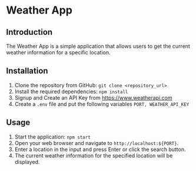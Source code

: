 # Weather App

## Introduction

The Weather App is a simple application that allows users to get the current weather information for a specific location.

## Installation

1. Clone the repository from GitHub: `git clone <repository_url>`
2. Install the required dependencies: `npm install`
3. Signup and Create an API Key from https://www.weatherapi.com
4. Create a `.env` file and put the following variables
   `PORT, WEATHER_API_KEY`

## Usage

1. Start the application: `npm start`
2. Open your web browser and navigate to `http://localhost:${PORT}`.
3. Enter a location in the input and press Enter or click the search button.
4. The current weather information for the specified location will be displayed.

